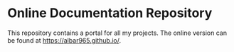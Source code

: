 # Online Documentation Repository
This repository contains a portal for all my projects.
The online version can be found at https://albar965.github.io/.
